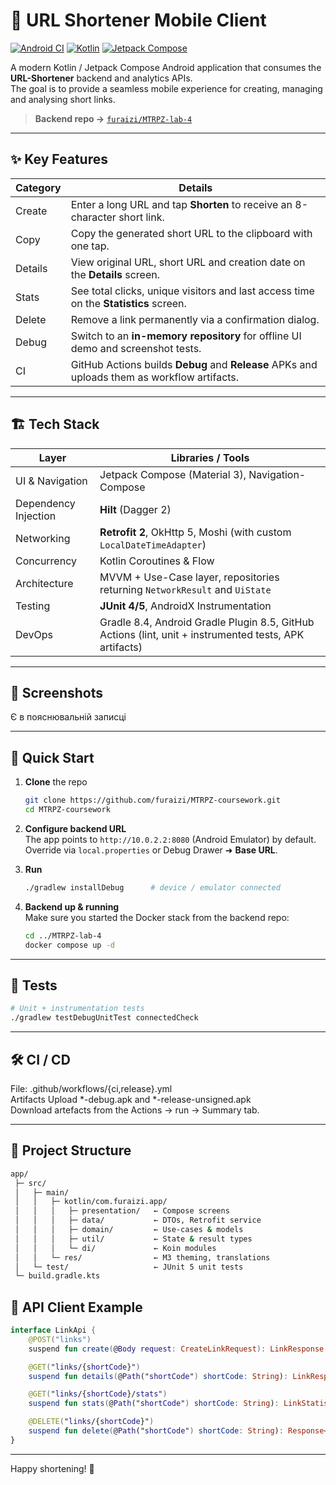 # 📱 URL Shortener Mobile Client

[![Android CI](https://github.com/furaizi/MTRPZ-coursework/actions/workflows/ci.yml/badge.svg)](https://github.com/furaizi/MTRPZ-coursework/actions/workflows/ci.yml)
[![Kotlin](https://img.shields.io/badge/kotlin-1.9%2B-blueviolet?logo=kotlin)](https://kotlinlang.org/)
[![Jetpack Compose](https://img.shields.io/badge/Jetpack%20Compose-UI-green?logo=android)](https://developer.android.com/jetpack/compose)

A modern Kotlin / Jetpack Compose Android application that consumes the **URL-Shortener** backend and analytics APIs.  
The goal is to provide a seamless mobile experience for creating, managing and analysing short links.

> **Backend repo →** [`furaizi/MTRPZ-lab-4`](https://github.com/furaizi/MTRPZ-lab-4)

---

## ✨ Key Features

| Category | Details |
|----------|---------|
| Create  | Enter a long URL and tap **Shorten** to receive an 8-character short link. |
| Copy    | Copy the generated short URL to the clipboard with one tap. |
| Details | View original URL, short URL and creation date on the **Details** screen. |
| Stats   | See total clicks, unique visitors and last access time on the **Statistics** screen. |
| Delete  | Remove a link permanently via a confirmation dialog. |
| Debug   | Switch to an **in-memory repository** for offline UI demo and screenshot tests. |
| CI      | GitHub Actions builds **Debug** and **Release** APKs and uploads them as workflow artifacts. |

---

## 🏗️ Tech Stack

| Layer | Libraries / Tools |
|-------|-------------------|
| UI & Navigation | Jetpack Compose (Material 3), Navigation-Compose |
| Dependency Injection | **Hilt** (Dagger 2) |
| Networking | **Retrofit 2**, OkHttp 5, Moshi (with custom `LocalDateTimeAdapter`) |
| Concurrency | Kotlin Coroutines & Flow |
| Architecture | MVVM + Use-Case layer, repositories returning `NetworkResult` and `UiState` |
| Testing | **JUnit 4/5**, AndroidX Instrumentation |
| DevOps | Gradle 8.4, Android Gradle Plugin 8.5, GitHub Actions (lint, unit + instrumented tests, APK artifacts) |

---

## 📸 Screenshots

Є в пояснювальній записці  

---

## 🚀 Quick Start

1.  **Clone** the repo  
    ```bash
    git clone https://github.com/furaizi/MTRPZ-coursework.git
    cd MTRPZ-coursework
    ```

2.  **Configure backend URL**  
    The app points to `http://10.0.2.2:8080` (Android Emulator) by default.  
    Override via `local.properties` or Debug Drawer ➜ **Base URL**.

3.  **Run**  
    ```bash
    ./gradlew installDebug      # device / emulator connected
    ```

4.  **Backend up & running**  
    Make sure you started the Docker stack from the backend repo:  
    ```bash
    cd ../MTRPZ-lab-4
    docker compose up -d
    ```

---

## 🧪 Tests

```bash
# Unit + instrumentation tests
./gradlew testDebugUnitTest connectedCheck
```

---

## 🛠️ CI / CD
File: .github/workflows/{ci,release}.yml  
Artifacts	Upload *-debug.apk and *-release-unsigned.apk  
Download artefacts from the Actions → run → Summary tab.  

---

## 📁 Project Structure
```bash
app/
 ├─ src/
 │   ├─ main/
 │   │   ├─ kotlin/com.furaizi.app/
 │   │   │   ├─ presentation/   ← Compose screens
 │   │   │   ├─ data/           ← DTOs, Retrofit service
 │   │   │   ├─ domain/         ← Use-cases & models
 │   │   │   ├─ util/           ← State & result types           
 │   │   │   └─ di/             ← Koin modules
 │   │   └─ res/                ← M3 theming, translations
 │   └─ test/                   ← JUnit 5 unit tests
 └─ build.gradle.kts
```

## 🔌 API Client Example
```kotlin
interface LinkApi {
    @POST("links")
    suspend fun create(@Body request: CreateLinkRequest): LinkResponse

    @GET("links/{shortCode}")
    suspend fun details(@Path("shortCode") shortCode: String): LinkResponse

    @GET("links/{shortCode}/stats")
    suspend fun stats(@Path("shortCode") shortCode: String): LinkStatistics

    @DELETE("links/{shortCode}")
    suspend fun delete(@Path("shortCode") shortCode: String): Response<Unit>
}
```

---

Happy shortening! 🔗
